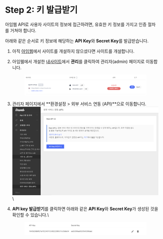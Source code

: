 # Step 2: 키 발급받기

아임웹 API로 사용자 사이트의 정보에 접근하려면, 유효한 키 정보를 가지고 인증 절차를 거쳐야 합니다.

아래와 같은 순서로 키 정보에 해당하는 **API Key**와 **Secret Key**를  발급받습니다.

1. 아직 [아임웹](https://imweb.me)에서 사이트를 개설하지 않으셨다면 사이트를 개설합니다.
2.  아임웸에서 개설한 [내사이트](https://imweb.me/mysite)에서 **관리**를 클릭하여 관리자(admin) 페이지로 이동합니다.

    <figure><img src="../../.gitbook/assets/image (5).png" alt=""><figcaption></figcaption></figure>
3. 관리자 페이지에서 **환경설정 > 외부 서비스 연동 (API)**으로 이동합니다.\
   ![](../../.gitbook/assets/image.png)\

4.  **API key 발급받기**를 클릭하면 아래와 같은 **API Key**와 **Secret Key**가 생성된 것을 확인할 수 있습니다.\


    <figure><img src="../../.gitbook/assets/image (4).png" alt=""><figcaption></figcaption></figure>

